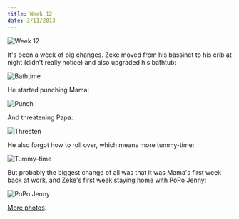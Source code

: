```yaml
---
title: Week 12
date: 3/11/2013
---
```


![Week 12](https://lh4.googleusercontent.com/-I4Qb7hzpYRc/UT7BvO9aLmI/AAAAAAAAKxI/hxXt6CJNRS4/s674/Zeek+Week+12+Graphic.jpg)

It's been a week of big changes. Zeke moved from his bassinet to his crib at night (didn't really notice) and also upgraded his bathtub:

![Bathtime](https://lh4.googleusercontent.com/-acfW4EQEqBo/UT7B2MWSIVI/AAAAAAAAKy0/kVbxRyxdKVk/s1011/DSC_8103.JPG)

He started punching Mama:

![Punch](https://lh6.googleusercontent.com/-Rk1b8WBNXDc/UT7B0Wp3OVI/AAAAAAAAKyY/_llQvENQsQw/s1011/DSC_8079.JPG)

And threatening Papa:

![Threaten](https://lh6.googleusercontent.com/-SC8LUEkwFTE/UT7B2vEsPpI/AAAAAAAAKzE/6KIZMw6fygo/s1011/DSC_8168.JPG)

He also forgot how to roll over, which means more tummy-time:

![Tummy-time](https://lh3.googleusercontent.com/-0S4WxXZKIaY/UT7BwC9tKmI/AAAAAAAAKxc/yn4bLjTDodA/s1011/DSC_8038.JPG)

But probably the biggest change of all was that it was Mama's first week back at work, and Zeke's first week staying home with PoPo Jenny:

![PoPo Jenny](https://lh3.googleusercontent.com/-N5oudX9FIQU/UT7Bzm1Pc-I/AAAAAAAAKyI/27qdhY4Exlc/s1011/DSC_8061.JPG)

[More photos](https://plus.google.com/photos/109995794392976695103/albums/5854329564507381105?utm_source=chrome_ntp_icon&utm_medium=chrome_app&utm_campaign=chrome).
